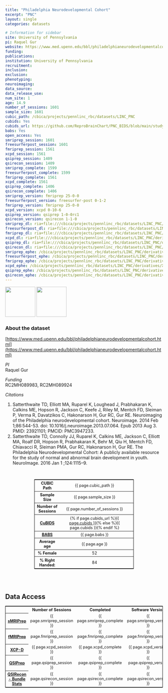 ```yaml
---
title: "Philadelphia Neurodevelopmental Cohort"
excerpt: "PNC"
layout: single
categories: datasets

# Information for sidebar
site: University of Pennsylvania
pi: Raquel Gur
website: https://www.med.upenn.edu/bbl/philadelphianeurodevelopmentalcohort.html
funding:
publications:
institution: University of Pennsylvania
recruitment:
inclusion:
exclusion:
phenotyping:
neuroimaging:
data_source:
data_release_use:
num_site: 1
age: 14.9
number_of_sessions: 1601
sample_size: 1601
cubic_path: /cbica/projects/pennlinc_rbc/datasets/LINC_PNC
cubids: Yes
cubids_url: https://github.com/ReproBrainChart/PNC_BIDS/blob/main/study-PNC_desc-CuBIDS_summary.tsv
babs: Yes
open_access: Yes
smriprep_session: 1601
freesurferpost_session: 1601
fmriprep_session: 1561
xcpd_session: 1561
qsiprep_session: 1409
qsirecon_session: 1409
smriprep_complete: 1599 
freesurferpost_complete: 1599
fmriprep_complete: 1561
xcpd_complete: 1561
qsiprep_complete: 1406
qsirecon_complete: 1406
smriprep_version: fmriprep 25-0-0
freesurferpost_version: freesurfer-post 0-1-2
fmriprep_version: fmriprep 25-0-0
xcpd_version: xcpd 0-10-6
qsiprep_version: qsiprep 1-0-0rc1
qsirecon_version: qsirecon 1-1-0
smriprep_dl: ria+file:///cbica/projects/pennlinc_rbc/datasets/LINC_PNC/derivatives/fmriprep_anat-25-0-0-babs/output_ria#~data
freesurferpost_dl: ria+file:///cbica/projects/pennlinc_rbc/datasets/LINC_PNC/derivatives/freesurferpost-0-1-2-babs/output_ria#~data
fmriprep_dl: ria+file:///cbica/projects/pennlinc_rbc/datasets/LINC_PNC/derivatives/fmriprep_func-25-0-0-babs/output_ria#~data
xcpd_dl: ria+file:///cbica/projects/pennlinc_rbc/datasets/LINC_PNC/derivatives/xcpd-0-10-6-babs/output_ria#~data
qsiprep_dl: ria+file:///cbica/projects/pennlinc_rbc/datasets/LINC_PNC/derivatives/qsiprep-1-0-0rc1-babs/output_ria#~data
qsirecon_dl: ria+file:///cbica/projects/pennlinc_rbc/datasets/LINC_PNC/derivatives/qsirecon-1-1-0_bundle-stats_babs/output_ria#~data
smriprep_ephe: /cbica/projects/pennlinc_rbc/datasets/LINC_PNC/derivatives/FMRIPREP_ANAT-25-0-0_zipped
freesurferpost_ephe: /cbica/projects/pennlinc_rbc/datasets/LINC_PNC/derivatives/FREESURFERPOST-0-1-2_zipped
fmriprep_ephe: /cbica/projects/pennlinc_rbc/datasets/LINC_PNC/derivatives/FMRIPREP_FUNC-25-0-0_zipped
xcpd_ephe: /cbica/projects/pennlinc_rbc/datasets/LINC_PNC/derivatives/XCPD-0-10-6_zipped
qsiprep_ephe: /cbica/projects/pennlinc_rbc/datasets/LINC_PNC/derivatives/QSIPREP-1-0-0rc1_zipped
qsirecon_ephe: /cbica/projects/pennlinc_rbc/datasets/LINC_PNC/derivatives/QSIRECON-1-1-0_BUNDLE-STATS_zipped
---
```

<div style="text-align: left;">
     <img src="{{ site.baseurl }}/assets/images/logos/university_of_pennsylvania.png" style="width: auto; height: 10vw;" />
     <img src="{{ site.baseurl }}/assets/images/logos/CHOP.png" style="width: auto; height: 10vw;" />
</div>

### About the dataset
[https://www.med.upenn.edu/bbl/philadelphianeurodevelopmentalcohort.html](https://www.med.upenn.edu/bbl/philadelphianeurodevelopmentalcohort.html)

*PI*
<br>
Raquel Gur

*Funding*
<br>
RC2MH089983, RC2MH089924

*Citations*
<br>
1. Satterthwaite TD, Elliott MA, Ruparel K, Loughead J, Prabhakaran K, Calkins ME, Hopson R, Jackson C, Keefe J, Riley M, Mentch FD, Sleiman P, Verma R, Davatzikos C, Hakonarson H, Gur RC, Gur RE. Neuroimaging of the Philadelphia neurodevelopmental cohort. Neuroimage. 2014 Feb 1;86:544-53. doi: 10.1016/j.neuroimage.2013.07.064. Epub 2013 Aug 3. PMID: 23921101; PMCID: PMC3947233.
2. Satterthwaite TD, Connolly JJ, Ruparel K, Calkins ME, Jackson C, Elliott MA, Roalf DR, Hopson R, Prabhakaran K, Behr M, Qiu H, Mentch FD, Chiavacci R, Sleiman PMA, Gur RC, Hakonarson H, Gur RE. The Philadelphia Neurodevelopmental Cohort: A publicly available resource for the study of normal and abnormal brain development in youth. NeuroImage. 2016 Jan 1 ;124:1115–9. 


  



<br>
<div class=table align='center'>
<table style="text-align: center;
width:63%; font-size:90%; border: 1px solid black">
<tr><th style="font-weight:bold">CUBIC Path</th><th style="font-weight:normal">{{ page.cubic_path }}</th><th style="font-weight:normal"></th></tr>
<tr><th style="font-weight:bold">Sample Size</th><th style="font-weight:normal">{{ page.sample_size }}</th><th style="font-weight:normal"></th></tr>
<tr><th style="font-weight:bold">Number of Sessions</th><th style="font-weight:normal">{{ page.number_of_sessions }}</th><th style="font-weight:normal"></th></tr>
<tr><th style="font-weight:bold"><a href="{{ site.baseurl }}/docs/imaging/image_curation/">CuBIDS</a></th><th style="font-weight:normal">{% if page.cubids_url %}<a href="{{ page.cubids_url }}">{{ page.cubids }}</a>{% else %}{{ page.cubids }}{% endif %}</th><th style="font-weight:normal"></th></tr>
<tr><th style="font-weight:bold"><a href="{{ site.baseurl }}/docs/imaging/image_babs/">BABS</a></th><th style="font-weight:normal">{{ page.babs }}</th><th style="font-weight:normal"></th></tr>
<tr><th style="font-weight:bold">Average age</th><th style="font-weight:normal">{{ page.age }}</th><th style="font-weight:normal"></th></tr>
<tr><th style="font-weight:bold">% Female</th><th style="font-weight:normal">52</th><th style="font-weight:normal"></th></tr>
<tr><th style="font-weight:bold">% Right Handed:</th><th style="font-weight:normal">84</th><th style="font-weight:normal"></th></tr>
</table>
</div>

<br>
<br>

## Data Access

<div class=table align='center'>
<table style="text-align: center; width:100%; font-size:90%; border: 1px solid black">
<tr>
<th style="font-weight:bold; text-align: center;"></th>
<th style="font-weight:bold; text-align: center;">Number of Sessions</th>
<th style="font-weight:bold; text-align: center;">Completed</th>
<th style="font-weight:bold; text-align: center;">Software Version</th>
<th style="font-weight:bold; text-align: center;">Datalad Dataset</th>
<th style="font-weight:bold; text-align: center;">Ephemeral Clone</th>
</tr>
<tr>
<th style="font-weight:bold; text-align: center;"><a href="{{ site.baseurl }}/docs/imaging/image_smriprep/">sMRIPrep</a></th>
<td style="font-weight:normal">{{ page.smriprep_session }}</td>
<td style="font-weight:normal">{{ page.smriprep_complete }}</td>
<td style="font-weight:normal">{{ page.smriprep_version }}</td>
<td style="font-weight:normal">{{ page.smriprep_dl }}</td>
<td style="font-weight:normal">{{ page.smriprep_ephe }}</td>
</tr>
<tr>
<th style="font-weight:bold; text-align: center;"><a href="{{ site.baseurl }}/docs/imaging/image_fmriprep/">fMRIPrep</a></th>
<td style="font-weight:normal">{{ page.fmriprep_session }}</td>
<td style="font-weight:normal">{{ page.fmriprep_complete }}</td>
<td style="font-weight:normal">{{ page.fmriprep_version }}</td>
<td style="font-weight:normal">{{ page.fmriprep_dl }}</td>
<td style="font-weight:normal">{{ page.fmriprep_ephe }}</td>
</tr>
<tr>
<th style="font-weight:bold; text-align: center;"><a href="{{ site.baseurl }}/docs/imaging/image_xcpd/">XCP-D</a></th>
<td style="font-weight:normal">{{ page.xcpd_session }}</td>
<td style="font-weight:normal">{{ page.xcpd_complete }}</td>
<td style="font-weight:normal">{{ page.xcpd_version }}</td>
<td style="font-weight:normal">{{ page.xcpd_dl }}</td>
<td style="font-weight:normal">{{ page.xcpd_ephe }}</td>
</tr>
<tr>
<th style="font-weight:bold; text-align: center;"><a href="{{ site.baseurl }}/docs/imaging/image_qsirecon/">QSIPrep</a></th>
<td style="font-weight:normal">{{ page.qsiprep_session }}</td>
<td style="font-weight:normal">{{ page.qsiprep_complete }}</td>
<td style="font-weight:normal">{{ page.qsiprep_version }}</td>
<td style="font-weight:normal">{{ page.qsiprep_dl }}</td>
<td style="font-weight:normal">{{ page.qsiprep_ephe }}</td>
</tr>
<tr>
<th style="font-weight:bold; text-align: center;"><a href="{{ site.baseurl }}/docs/imaging/image_qsirecon/">QSIRecon - Bundle Stats</a></th>
<td style="font-weight:normal">{{ page.qsirecon_session }}</td>
<td style="font-weight:normal">{{ page.qsirecon_complete }}</td>
<td style="font-weight:normal">{{ page.qsirecon_version }}</td>
<td style="font-weight:normal">{{ page.qsirecon_dl }}</td>
<td style="font-weight:normal">{{ page.qsirecon_ephe }}</td>
</tr>
</table>
</div>

<br>
<br>

